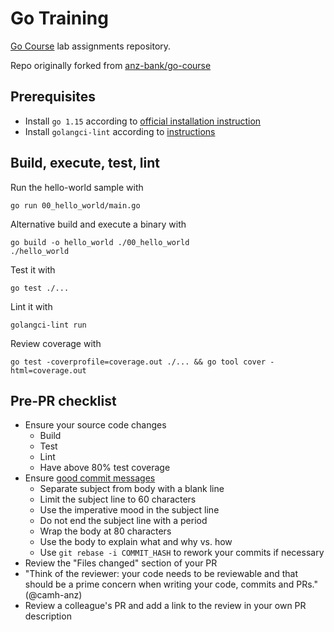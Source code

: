# Go Training

[Go Course](http://go-course.org) lab assignments repository.

Repo originally forked from [anz-bank/go-course](https://github.com/joshcarp/afterwork-go)

## Prerequisites

-   Install `go 1.15` according to [official installation instruction](https://golang.org/doc/install)
-   Install `golangci-lint` according to [instructions](https://github.com/golangci/golangci-lint#local-installation)

## Build, execute, test, lint

Run the hello-world sample with

    go run 00_hello_world/main.go

Alternative build and execute a binary with

    go build -o hello_world ./00_hello_world
    ./hello_world

Test it with

    go test ./...

Lint it with

    golangci-lint run

Review coverage with

    go test -coverprofile=coverage.out ./... && go tool cover -html=coverage.out

## Pre-PR checklist

-   Ensure your source code changes
    -   Build
    -   Test
    -   Lint
    -   Have above 80% test coverage
-   Ensure [good commit messages](https://chris.beams.io/posts/git-commit/)
    -   Separate subject from body with a blank line
    -   Limit the subject line to 60 characters
    -   Use the imperative mood in the subject line
    -   Do not end the subject line with a period
    -   Wrap the body at 80 characters
    -   Use the body to explain what and why vs. how
    -   Use `git rebase -i COMMIT_HASH` to rework your commits if necessary
-   Review the "Files changed" section of your PR
-   "Think of the reviewer: your code needs to be reviewable and that should be a prime concern when writing your code, commits and PRs." (@camh-anz)
-   Review a colleague's PR and add a link to the review in your own PR description

